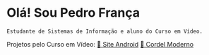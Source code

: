 # Olá! Sou Pedro França
    Estudante de Sistemas de Informação e aluno do Curso em Vídeo.


Projetos pelo Curso em Vídeo:
    <a href="<https://pedrofranca0.github.io/projeto-android/>">🔗 Site Android</a>
    <a href="<https://pedrofranca0.github.io/projeto-cordel/>">🔗 Cordel Moderno</a>
